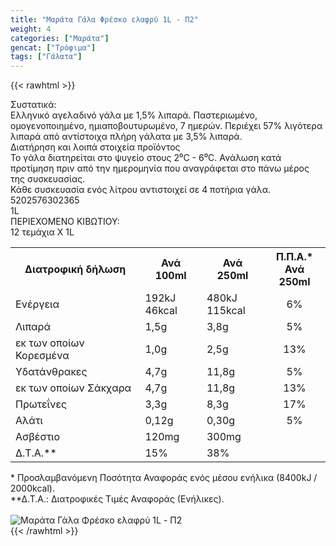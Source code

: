 ```yaml
---
title: "Μαράτα Γάλα Φρέσκο ελαφρύ 1L - Π2"
weight: 4
categories: ["Μαράτα"]
gencat: ["Τρόφιμα"]
tags: ["Γάλατα"]
---
```

{{< rawhtml >}}

<div class="sload270"><div class="product"><div id="sistatika">Συστατικά:</div><div class="alltext">Ελληνικό αγελαδινό γάλα με 1,5% λιπαρά. Παστεριωμένο, ομογενοποιημένο, ημιαποβουτυρωμένο, 7 ημερών. Περιέχει 57% λιγότερα λιπαρά από αντίστοιχα πλήρη γάλατα με 3,5% λιπαρά.<br></div><div id="loipa">Διατήρηση και λοιπά στοιχεία προϊόντος</div><div class="alltext">Το γάλα διατηρείται στο ψυγείο στους 2⁰C - 6⁰C. Ανάλωση κατά προτίμηση πριν από την ημερομηνία που αναγράφεται στο πάνω μέρος της συσκευασίας.<br>Κάθε συσκευασία ενός λίτρου αντιστοιχεί σε 4 ποτήρια γάλα.</div><div id="barcode"><div id="barimage1"></div><span id="bartext">5202576302365</span></div><div id="varos"><div id="varosimage1"></div><span id="varostext">1L</span></div><div id="kivotio">ΠΕΡΙΕΧΟΜΕΝΟ ΚΙΒΩΤΙΟΥ:<br>12 τεμάχια Χ 1L</div><div class="tabout"><table id="diatable"><tbody><tr><th>Διατροφική δήλωση</th><th>Ανά 100ml</th><th>Ανά 250ml</th><th>Π.Π.Α.*<br>Ανά 250ml</th></tr><tr><td class="texr2">Ενέργεια</td><td class="texr">192kJ<br>46kcal</td><td class="texr">480kJ<br>115kcal</td><td class="texr" style="text-align:center">6%</td></tr><tr><td class="texr2">Λιπαρά</td><td class="texr">1,5g</td><td class="texr">3,8g</td><td class="texr" style="text-align:center">5%</td></tr><tr><td class="gray">εκ των οποίων Κορεσμένα</td><td class="gray2">1,0g</td><td class="gray2">2,5g</td><td class="gray2" style="text-align:center">13%</td></tr><tr><td class="texr2">Yδατάνθρακες</td><td class="texr">4,7g</td><td class="texr">11,8g</td><td class="texr" style="text-align:center">5%</td></tr><tr><td class="gray">εκ των οποίων Σάκχαρα</td><td class="gray2">4,7g</td><td class="gray2">11,8g</td><td class="gray2" style="text-align:center">13%</td></tr><tr><td class="texr2">Πρωτεΐνες</td><td class="texr">3,3g</td><td class="texr">8,3g</td><td class="texr" style="text-align:center">17%</td></tr><tr><td class="texr2">Αλάτι</td><td class="texr">0,12g</td><td class="texr">0,30g</td><td class="texr" style="text-align:center">5%</td></tr><tr><td class="texr2">Ασβέστιο</td><td class="texr">120mg</td><td class="texr">300mg</td><td class="texr" style="text-align:center"></td></tr><tr><td class="texr2">Δ.Τ.Α.**</td><td class="texr">15%</td><td class="texr">38%</td><td class="texr" style="text-align:center"></td></tr></tbody></table></div><div class="alltext">* Προσλαμβανόμενη Ποσότητα Αναφοράς ενός μέσου ενήλικα (8400kJ / 2000kcal).<br>**Δ.Τ.Α.: Διατροφικές Τιμές Αναφοράς (Ενήλικες).</div><br><div class="pimg"><img alt="Μαράτα Γάλα Φρέσκο ελαφρύ 1L - Π2" title="Μαράτα Γάλα Φρέσκο ελαφρύ 1L - Π2" src="/media/images/marata-gala-fresko-elafry-1l-p2.jpg"></div></div></div>
{{< /rawhtml >}}


